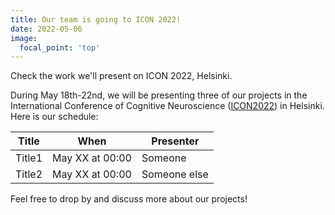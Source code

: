 ```yaml
---
title: Our team is going to ICON 2022!
date: 2022-05-06
image:
  focal_point: 'top'
---
```


Check the work we'll present on ICON 2022, Helsinki.

<!--more-->

During May 18th-22nd, we will be presenting three of our projects in the International Conference of Cognitive Neuroscience ([ICON2022](https://www2.helsinki.fi/en/conferences/international-conference-of-cognitive-neuroscience-2020)) in Helsinki. Here is our schedule:

| Title | When | Presenter |
| ----------- | ----------- | ----------- |
| Title1 | May XX at 00:00 | Someone |
| Title2 | May XX at 00:00 | Someone else |


Feel free to drop by and discuss more about our projects!
